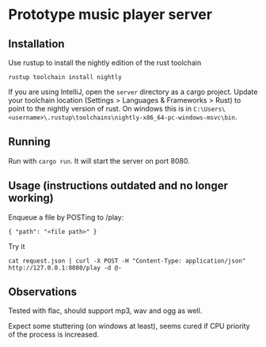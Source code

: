 # Prototype music player server

## Installation

Use rustup to install the nightly edition of the rust toolchain

    rustup toolchain install nightly

If you are using IntelliJ, open the `server` directory as a cargo project. Update your toolchain location (Settings > Languages & Frameworks > Rust) to point to the nightly version of rust. On windows this is in `C:\Users\<username>\.rustup\toolchains\nightly-x86_64-pc-windows-msvc\bin`.

## Running

Run with `cargo run`. It will start the server on port 8080.

## Usage (instructions outdated and no longer working)

Enqueue a file by POSTing to /play:

    { "path": "<file path>" }

Try it

    cat request.json | curl -X POST -H "Content-Type: application/json" http://127.0.0.1:8080/play -d @-

## Observations

Tested with flac, should support mp3, wav and ogg as well.

Expect some stuttering (on windows at least), seems cured if CPU priority of the process is increased.
